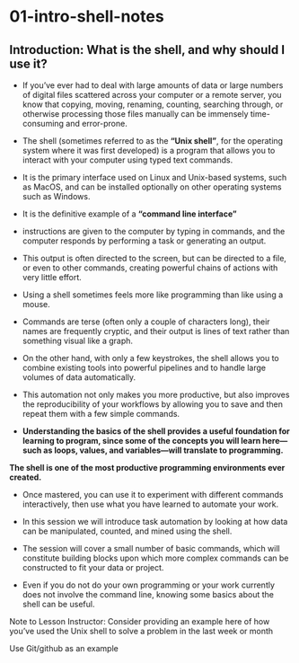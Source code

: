 # 01-intro-shell-notes

## Introduction: What is the shell, and why should I use it?
* If you’ve ever had to deal with large amounts of data or large numbers of digital files scattered across your computer or a remote server, you know that copying, moving, renaming, counting, searching through, or otherwise processing those files manually can be immensely time-consuming and error-prone. 


* The shell (sometimes referred to as the **“Unix shell”**, for the operating system where it was first developed) is a program that allows you to interact with your computer using typed text commands. 
* It is the primary interface used on Linux and Unix-based systems, such as MacOS, and can be installed optionally on other operating systems such as Windows.

* It is the definitive example of a **“command line interface”**
* instructions are given to the computer by typing in commands, and the computer responds by performing a task or generating an output. 
* This output is often directed to the screen, but can be directed to a file, or even to other commands, creating powerful chains of actions with very little effort.

* Using a shell sometimes feels more like programming than like using a mouse. 
* Commands are terse (often only a couple of characters long), their names are frequently cryptic, and their output is lines of text rather than something visual like a graph. 
* On the other hand, with only a few keystrokes, the shell allows you to combine existing tools into powerful pipelines and to handle large volumes of data automatically. 
* This automation not only makes you more productive, but also improves the reproducibility of your workflows by allowing you to save and then repeat them with a few simple commands. 
* **Understanding the basics of the shell provides a useful foundation for learning to program, since some of the concepts you will learn here—such as loops, values, and variables—will translate to programming.**

**The shell is one of the most productive programming environments ever created.**

* Once mastered, you can use it to experiment with different commands interactively, then use what you have learned to automate your work.

* In this session we will introduce task automation by looking at how data can be manipulated, counted, and mined using the shell. 

* The session will cover a small number of basic commands, which will constitute building blocks upon which more complex commands can be constructed to fit your data or project. 
* Even if you do not do your own programming or your work currently does not involve the command line, knowing some basics about the shell can be useful.


Note to Lesson Instructor: Consider providing an example here of how you’ve used the Unix shell to solve a problem in the last week or month

Use Git/github as an example